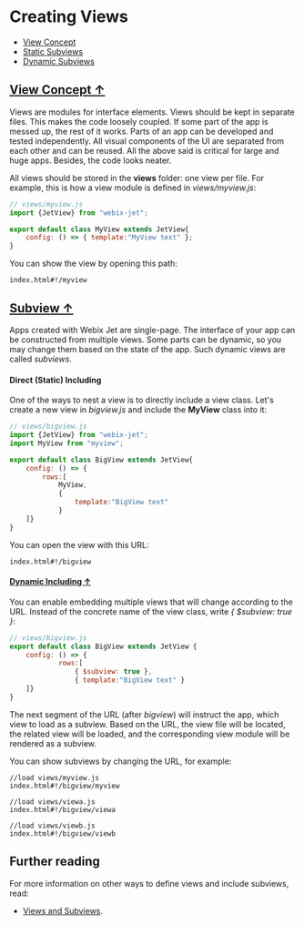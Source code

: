 # <span id="contents">Creating Views</span>

- [View Concept](#view)
- [Static Subviews](#stat_subview)
- [Dynamic Subviews](#dynam_subview)

## [<span id="view">View Concept &uarr;</span>](#contents)

Views are modules for interface elements. Views should be kept in separate files. This makes the code loosely coupled. If some part of the app is messed up, the rest of it works. Parts of an app can be developed and tested independently. All visual components of the UI are separated from each other and can be reused. All the above said is critical for large and huge apps. Besides, the code looks neater.

All views should be stored in the **views** folder: one view per file. For example, this is how a view module is defined in *views/myview.js*:

```js
// views/myview.js
import {JetView} from "webix-jet";

export default class MyView extends JetView{
    config: () => { template:"MyView text" };
}
```

You can show the view by opening this path:

```
index.html#!/myview
```

## [<span id="stat_subview">Subview &uarr;</span>](#contents)

Apps created with Webix Jet are single-page. The interface of your app can be constructed from multiple views. Some parts can be dynamic, so you may change them based on the state of the app. Such dynamic views are called *subviews*. 

#### Direct (Static) Including

One of the ways to nest a view is to directly include a view class. Let's create a new view in *bigview.js* and include the **MyView** class into it:

```js
// views/bigview.js
import {JetView} from "webix-jet";
import MyView from "myview";

export default class BigView extends JetView{
    config: () => { 
        rows:[
            MyView,
            {
                template:"BigView text"
            }
    ]}
}
```

You can open the view with this URL:

```
index.html#!/bigview
```

#### [<span id="dynam_subview">Dynamic Including &uarr;</span>](#contents)

You can enable embedding multiple views that will change according to the URL. Instead of the concrete name of the view class, write *{ $subview: true }*:

```js
// views/bigview.js
export default class BigView extends JetView {
    config: () => { 
            rows:[
                { $subview: true },
                { template:"BigView text" }
    ]}
}
```

The next segment of the URL (after *bigview*) will instruct the app, which view to load as a subview. Based on the URL, the view file will be located, the related view will be loaded, and the corresponding view module will be rendered as a subview.

You can show subviews by changing the URL, for example:

```
//load views/myview.js
index.html#!/bigview/myview

//load views/viewa.js
index.html#!/bigview/viewa

//load views/viewb.js
index.html#!/bigview/viewb
```

## Further reading

For more information on other ways to define views and include subviews, read:

- [Views and Subviews](../details/subviews.md).